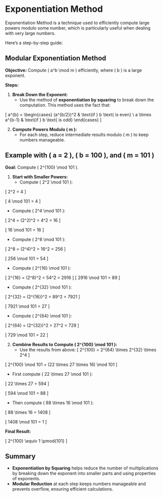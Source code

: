 # Exponentiation Method

Exponentiation Method is a technique used to efficiently compute large powers modulo some number, which is particularly useful when dealing with very large numbers.

Here’s a step-by-step guide:

## Modular Exponentiation Method

**Objective:** Compute \( a^b \mod m \) efficiently, where \( b \) is a large exponent.

**Steps:**

1. **Break Down the Exponent:**
   - Use the method of **exponentiation by squaring** to break down the computation. This method uses the fact that:

\[
a^{b} = 
\begin{cases}
(a^{b/2})^2 & \text{if } b \text{ is even} \\
a \times a^{b-1} & \text{if } b \text{ is odd}
\end{cases}
\]

2. **Compute Powers Modulo \( m \):**
   - For each step, reduce intermediate results modulo \( m \) to keep numbers manageable.

## Example with \( a = 2 \), \( b = 100 \), and \( m = 101 \)

**Goal:** Compute \( 2^{100} \mod 101 \).

1. **Start with Smaller Powers:**
    - Compute \( 2^2 \mod 101 \):

\[
2^2 = 4
\]

\[
4 \mod 101 = 4
\]

- Compute \( 2^4 \mod 101 \):

\[
2^4 = (2^2)^2 = 4^2 = 16
\]

\[
16 \mod 101 = 16
\]

- Compute \( 2^8 \mod 101 \):


\[
2^8 = (2^4)^2 = 16^2 = 256
\]

\[
256 \mod 101 = 54
\]

   - Compute \( 2^{16} \mod 101 \):

\[
2^{16} = (2^8)^2 = 54^2 = 2916
\]
\[
2916 \mod 101 = 89
\]

- Compute \( 2^{32} \mod 101 \):


\[
2^{32} = (2^{16})^2 = 89^2 = 7921
\]

\[
7921 \mod 101 = 27
\]

- Compute \( 2^{64} \mod 101 \):

\[
2^{64} = (2^{32})^2 = 27^2 = 729
\]

\[
729 \mod 101 = 22
\]

2. **Combine Results to Compute \( 2^{100} \mod 101 \):**
    - Use the results from above:
\[
2^{100} = 2^{64} \times 2^{32} \times 2^4
\]

\[
2^{100} \mod 101 = (22 \times 27 \times 16) \mod 101
\]

   - First compute \( 22 \times 27 \mod 101 \):

\[
22 \times 27 = 594
\]

\[
594 \mod 101 = 88
\]

   - Then compute \( 88 \times 16 \mod 101 \):

\[
88 \times 16 = 1408
\]

\[
1408 \mod 101 = 1
\]

**Final Result:**

\[
2^{100} \equiv 1 \pmod{101}
\]

## Summary

- **Exponentiation by Squaring** helps reduce the number of multiplications by breaking down the exponent into smaller parts and using properties of exponents.
- **Modular Reduction** at each step keeps numbers manageable and prevents overflow, ensuring efficient calculations.